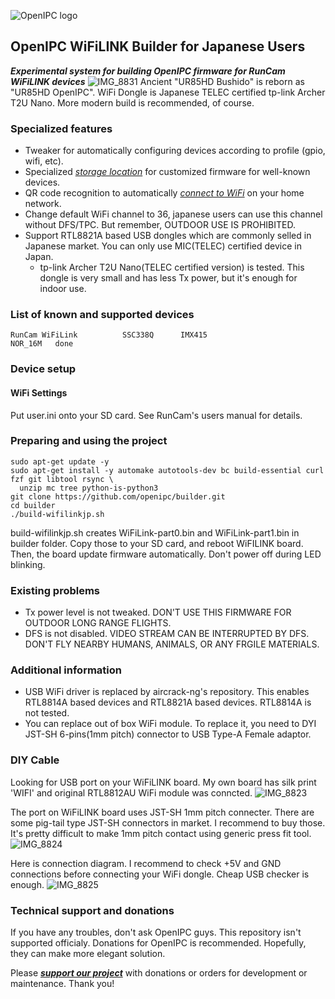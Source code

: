 ![OpenIPC logo][logo]

## OpenIPC WiFiLINK Builder for Japanese Users
**_Experimental system for building OpenIPC firmware for RunCam WiFiLINK devices_**
![IMG_8831](https://github.com/user-attachments/assets/577efe56-576c-49b4-b492-021cb1393e6c)
Ancient "UR85HD Bushido" is reborn as "UR85HD OpenIPC". WiFi Dongle is Japanese TELEC certified tp-link Archer T2U Nano.
More modern build is recommended, of course.


### Specialized features

- Tweaker for automatically configuring devices according to profile (gpio, wifi, etc).
- Specialized _[storage location](https://github.com/OpenIPC/builder/releases/tag/latest)_ for customized firmware for well-known devices.
- QR code recognition to automatically _[connect to WiFi](https://openipc.org/tools/qr-code-generator)_ on your home network.
- Change default WiFi channel to 36, japanese users can use this channel without DFS/TPC. But remember, OUTDOOR USE IS PROHIBITED.
- Support RTL8821A based USB dongles which are commonly selled in Japanese market. You can only use MIC(TELEC) certified device in Japan.
  - tp-link Archer T2U Nano(TELEC certified version) is tested. This dongle is very small and has less Tx power, but it's enough for indoor use.

### List of known and supported devices

```
RunCam WiFiLink          SSC338Q      IMX415                     NOR_16M   done
```


### Device setup

#### WiFi Settings
Put user.ini onto your SD card. See RunCam's users manual for details.


### Preparing and using the project

```
sudo apt-get update -y
sudo apt-get install -y automake autotools-dev bc build-essential curl fzf git libtool rsync \
  unzip mc tree python-is-python3
git clone https://github.com/openipc/builder.git
cd builder
./build-wifilinkjp.sh
```

build-wifilinkjp.sh creates WiFiLink-part0.bin and WiFiLink-part1.bin in builder folder. Copy those to your SD card, and reboot WiFILINK board. Then, the board update firmware automatically. Don't power off during LED blinking.

### Existing problems

- Tx power level is not tweaked. DON'T USE THIS FIRMWARE FOR OUTDOOR LONG RANGE FLIGHTS.
- DFS is not disabled. VIDEO STREAM CAN BE INTERRUPTED BY DFS. DON'T FLY NEARBY HUMANS, ANIMALS, OR ANY FRGILE MATERIALS.

### Additional information

- USB WiFi driver is replaced by aircrack-ng's repository. This enables RTL8814A based devices and RTL8821A based devices. RTL8814A is not tested.
- You can replace out of box WiFi module. To replace it, you need to DYI JST-SH 6-pins(1mm pitch) connector to USB Type-A Female adaptor.

### DIY Cable
Looking for USB port on your WiFiLINK board. My own board has silk print 'WIFI' and original RTL8812AU WiFi module was conncted.
![IMG_8823](https://github.com/user-attachments/assets/404af5ca-d9e4-4e3e-8556-ba52500e45bf)

The port on WiFiLINK board uses JST-SH 1mm pitch connecter. There are some pig-tail type JST-SH connectors in market. I recommend to buy those. It's pretty difficult to make 1mm pitch contact using generic press fit tool.
![IMG_8824](https://github.com/user-attachments/assets/141e710b-8c59-45f9-b6f6-3aed1dce8019)

Here is connection diagram. I recommend to check +5V and GND connections before connecting your WiFi dongle. Cheap USB checker is enough.
![IMG_8825](https://github.com/user-attachments/assets/45fcf315-b485-411b-9299-f48d812bcf52)

### Technical support and donations

If you have any troubles, don't ask OpenIPC guys. This repository isn't supported officialy.
Donations for OpenIPC is recommended. Hopefully, they can make more elegant solution.

Please **_[support our project](https://openipc.org/support-open-source)_** with donations or orders for development or maintenance. Thank you!

[logo]: https://openipc.org/assets/openipc-logo-black.svg
